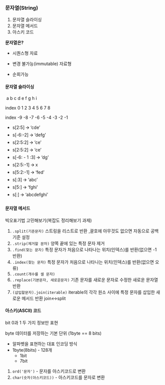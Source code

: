 ### 문자열(String)

1. 문자열 슬라이싱
2. 문자열 메서드
3. 아스키 코드



**문자열은?**

- 시퀀스형 자료

- 변경 불가능(immutable) 자료형
- 순회가능



#### 문자열 슬라이싱

​            a  b  c  d  e  f   g   h   i

index  0  1  2  3  4  5  6   7   8 

index -9 -8 -7 -6 -5 -4 -3 -2 -1



- s[2:5] 🡪 ‘cde’ 
- s[-6:-2] 🡪 ‘defg’
- s[2:5:2] 🡪 ‘ce’
-  s[2:5:2] 🡪 ‘ce’ 
- s[-6: - 1 :3] 🡪 ‘dg’ 
-  s[2:5:-1] 🡪 x
- s[5:2:-1] 🡪 ‘fed’
-  s[:3] 🡪 ‘abc’ 
- s[5:] 🡪 ‘fghi’ 
- s[:] 🡪 ‘abcdefghi’



#### 문자열 메서드

빅오표기법 고민해보기(복잡도 정리해보기 과제)

1. `.split(기준문자)` 스트링을 리스트로 반환 ,괄호에 아무것도 없으면 자동으로 공백 기준 설정 
2. `.strip(제거할 문자)` 양쪽 끝에 있는 특정 문자 제거
3. `.find(찾는 문자)` 특정 문자가 처음으로 나타나는 위치(인덱스)를 반환(없으면 -1 반환)
4. `.index(찾는 문자)` 특정 문자가 처음으로 나타나는 위치(인덱스)를 반환(없으면 오류)
5. `.count(개수를 셀 문자)`
6. `.replace(기본문자, 새로운문자)` 기존 문자를 새로운 문자로 수정한 새로운 문자열 반환
7. `(삽입할문자).join(iterable)` iterable의 각각 원소 사이에 특정 문자를 삽입한 새로운 메서드 반환   join<->split



#### 아스키(ASCII) 코드

bit 0과 1 두 가지 정보만 표현

byte 데이터를 저장하는 기본 단위 (1byte == 8 bits)

- 알파벳을 표현하는 대표 인코딩 방식
- 1byte(8bits) - 128개
  - 1bit
  - 7bit

1. `ord('문자')`  - 문자를 아스키코드로 변환
2. `char(숫자(아스키코드))`  - 아스키코드를 문자로 변환